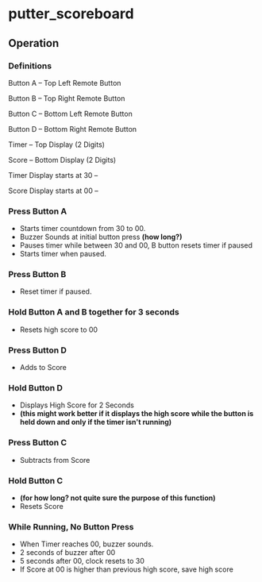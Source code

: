 # putter_scoreboard


## Operation
### Definitions
Button A – Top Left Remote Button

Button B – Top Right Remote Button

Button C – Bottom Left Remote Button

Button D – Bottom Right Remote Button

Timer – Top Display (2 Digits)

Score – Bottom Display (2 Digits)



Timer Display starts at 30 –

Score Display starts at 00 –

### Press Button A
* Starts timer countdown from 30 to 00.
* Buzzer Sounds at initial button press **(how long?)**
* Pauses timer while between 30 and 00, B button resets timer if paused
* Starts timer when paused.

### Press Button B
* Reset timer if paused.

### Hold Button A and B together for 3 seconds
* Resets high score to 00

### Press Button D
* Adds to Score

### Hold Button D
* Displays High Score for 2 Seconds
* **(this might work better if it displays the high score while the button is held down and only if the timer isn't running)**

### Press Button C
* Subtracts from Score

### Hold Button C
* **(for how long? not quite sure the purpose of this function)**
* Resets Score

### While Running, No Button Press
* When Timer reaches 00, buzzer sounds.
* 2 seconds of buzzer after 00
* 5 seconds after 00, clock resets to 30
* If Score at 00 is higher than previous high score, save high score
